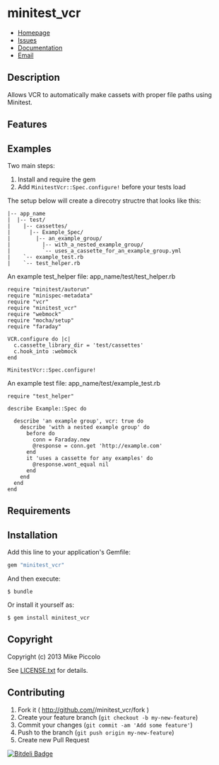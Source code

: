 # minitest_vcr

* [Homepage](https://github.com/mfpiccolo/minitest_vcr#readme)
* [Issues](https://github.com/mfpiccolo/minitest_vcr/issues)
* [Documentation](http://rubydoc.info/gems/minitest_vcr/frames)
* [Email](mailto:mfpiccolo@gmail.com)

## Description

Allows VCR to automatically make cassets with proper file paths using Minitest.

## Features

## Examples

Two main steps:

1.  Install and require the gem
2.  Add `MinitestVcr::Spec.configure!` before your tests load

The setup below will create a direcotry structre that looks like this:

    |-- app_name
    |  |-- test/
    |    |-- cassettes/
    |      |-- Example_Spec/
    |        |-- an_example_group/
    |          |-- with_a_nested_example_group/
    |          `-- uses_a_cassette_for_an_example_group.yml
    |    `-- example_test.rb
    |    `-- test_helper.rb

An example test_helper file: app_name/test/test_helper.rb

    require "minitest/autorun"
    require "minispec-metadata"
    require "vcr"
    require "minitest_vcr"
    require "webmock"
    require "mocha/setup"
    require "faraday"

    VCR.configure do |c|
      c.cassette_library_dir = 'test/cassettes'
      c.hook_into :webmock
    end

    MinitestVcr::Spec.configure!

An example test file: app_name/test/example_test.rb

    require "test_helper"

    describe Example::Spec do

      describe 'an example group', vcr: true do
        describe 'with a nested example group' do
          before do
            conn = Faraday.new
            @response = conn.get 'http://example.com'
          end
          it 'uses a cassette for any examples' do
            @response.wont_equal nil
          end
        end
      end
    end

## Requirements


## Installation

Add this line to your application's Gemfile:

```ruby
gem "minitest_vcr"
```

And then execute:

    $ bundle

Or install it yourself as:

    $ gem install minitest_vcr


## Copyright

Copyright (c) 2013 Mike Piccolo

See [LICENSE.txt](LICENSE.txt) for details.

## Contributing

1. Fork it ( http://github.com/<my-github-username>/minitest_vcr/fork )
2. Create your feature branch (`git checkout -b my-new-feature`)
3. Commit your changes (`git commit -am 'Add some feature'`)
4. Push to the branch (`git push origin my-new-feature`)
5. Create new Pull Request


[![Bitdeli Badge](https://d2weczhvl823v0.cloudfront.net/mfpiccolo/minitest_vcr/trend.png)](https://bitdeli.com/free "Bitdeli Badge")

